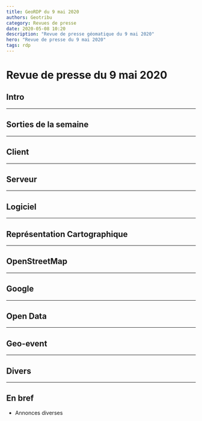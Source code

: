 ```yaml
---
title: GeoRDP du 9 mai 2020
authors: Geotribu
category: Revues de presse
date: 2020-05-08 10:20
description: "Revue de presse géomatique du 9 mai 2020"
hero: "Revue de presse du 9 mai 2020"
tags: rdp
---
```


# Revue de presse du 9 mai 2020

## Intro

----

## Sorties de la semaine

----

## Client

----

## Serveur

----

## Logiciel

----

## Représentation Cartographique

----

## OpenStreetMap

----

## Google

----

## Open Data

----

## Geo-event

----

## Divers

----

## En bref

- Annonces diverses
